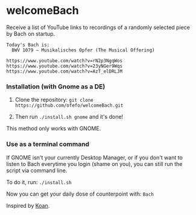 # welcomeBach

Receive a list of YouTube links to recordings of a randomly selected piece by Bach on startup.

```
Today's Bach is: 
  BWV 1079 – Musikalisches Opfer (The Musical Offering)

https://www.youtube.com/watch?v=rN2p3NgqWos
https://www.youtube.com/watch?v=23yNGer9Wqs
https://www.youtube.com/watch?v=AzT_elDRLJM
```


### Installation (with Gnome as a DE)

1. Clone the repository: `git clone https://github.com/ofefo/welcomeBach.git`

2. Then run `./install.sh gnome` and it's done!

This method only works with GNOME.

### Use as a terminal command

If GNOME isn't your currently Desktop Manager, or if you don't want to listen to Bach everytime you login (shame on you), you can still run the script via command line.

To do it, run: `./install.sh`

Now you can get your daily dose of counterpoint with: `Bach`


Inspired by [Koan].

[Koan]: https://github.com/a-moreira/Koan
